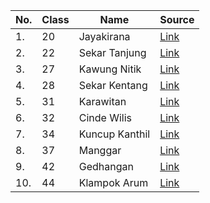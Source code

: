 | No. | Class | Name | Source |
|---|---|---|---|
| 1. | 20  | Jayakirana  | [Link](https://www.facebook.com/photo/?fbid=183970491644001&set=arum-dalu) |
| 2. | 22  | Sekar Tanjung  | [Link](https://www.anerdgallery.com/blog/2021/03/10/fitri-hafifah-batik-nitik-wundri/) |
| 3. | 27  | Kawung Nitik  | [Link](https://www.facebook.com/photo/?fbid=183970498310667&set=arum-dalu) |
| 4. | 28  | Sekar Kentang  | [Link](https://www.anerdgallery.com/blog/2021/03/10/fitri-hafifah-batik-nitik-wundri/) |
| 5. | 31  | Karawitan  | [Link](https://www.facebook.com/photo/?fbid=183971041643946&set=arum-dalu) |
| 6. | 32  | Cinde Wilis  | [Link](https://www.facebook.com/photo/?fbid=183969741644076&set=arum-dalu) |
| 7. | 34  | Kuncup Kanthil  | [Link](https://www.facebook.com/photo/?fbid=183971044977279&set=arum-dalu) |
| 8. | 37  | Manggar  | [Link](https://www.facebook.com/photo/?fbid=183971048310612&set=arum-dalu) |
| 9. | 42  | Gedhangan  | [Link](https://www.facebook.com/photo/?fbid=183969744977409&set=arum-dalu) |
| 10. | 44  | Klampok Arum  | [Link](https://www.facebook.com/photo/?fbid=183970504977333&set=arum-dalu) |